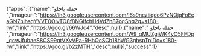 {"apps":[{"name":"حمله ياحلو
","imageurl":"https://lh3.googleusercontent.com/l6s9ncziiqeo6PzNQjqFoEeaGN7hlhsqYVVE0OivTO8f8NGlfchHdVdZh87oqSnq2g=s180-rw","link":"https://goo.gl/66WJc4","desc":null},{"name":" حمله ياحلو ","imageurl":"https://lh3.googleusercontent.com/W9_qMUZgiWK4yO5FFDp_qcwJfubaeS8CS99qtVXvVPa-RHhOcSCb18hWG3ghspTpiDc=s180-rw","link":"https://goo.gl/b2zMTH","desc":null}],"success":1}
  
  
  
  
